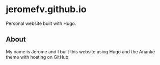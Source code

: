 # jeromefv.github.io
Personal website built with Hugo.

## About

My name is Jerome and I built this website using Hugo and the Ananke theme with hosting on GitHub.

